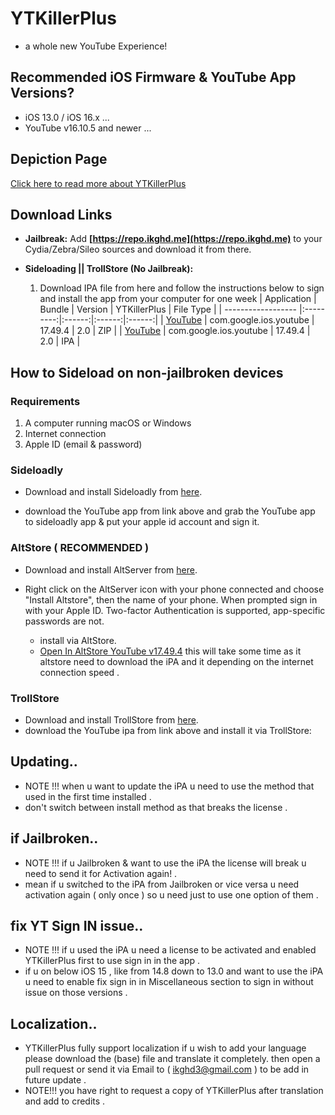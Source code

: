 # YTKillerPlus
* a whole new YouTube Experience!

## Recommended iOS Firmware & YouTube App Versions?
* iOS 13.0 / iOS 16.x ...
* YouTube v16.10.5 and newer ...


## Depiction Page
[Click here to read more about YTKillerPlus](https://repo.ikghd.me/depictions/?p=me.ikghd.ytkplus)

## Download Links

* **Jailbreak:** Add __[https://repo.ikghd.me](https://repo.ikghd.me)__ to your Cydia/Zebra/Sileo sources and download it from there.
* **Sideloading || TrollStore (No Jailbreak):**

    1. Download IPA file from here and follow the instructions below to sign and install the app from your computer for one week
        | Application | Bundle | Version | YTKillerPlus | File Type |
        | ------------------ |:---------:|:------:|:------:|:------:|
        | [YouTube](https://ikghd.site/iPA/YTKillerPlus_v17.49.4.ipa) | com.google.ios.youtube | 17.49.4 | 2.0 | ZIP |
        | [YouTube](https://ikghd.site/iPA/YTKillerPlus_v17.49.4.ipa) | com.google.ios.youtube | 17.49.4 | 2.0 | IPA |


## How to Sideload on non-jailbroken devices
### Requirements
1. A computer running macOS or Windows
2. Internet connection
3. Apple ID (email & password)


### Sideloadly
* Download and install Sideloadly from [here](https://sideloadly.io).

* download the YouTube app from link above and grab the YouTube app to sideloadly app & put your apple id account and sign it.


### AltStore  ( RECOMMENDED )
* Download and install AltServer from [here](https://altstore.io).

* Right click on the AltServer icon with your phone connected and choose "Install Altstore", then the name of your phone. When prompted sign in with your Apple ID. Two-factor Authentication is supported, app-specific passwords are not.

    * install via AltStore.
    * [Open In AltStore YouTube v17.49.4](https://tinyurl.com/jxdta452) this will take some time as it altstore need to download the iPA and it depending on the internet connection speed .


### TrollStore
* Download and install TrollStore from [here](https://github.com/opa334/TrollStore).
* download the YouTube ipa from link above and install it via TrollStore:


## Updating..
* NOTE !!! when u want to update the iPA u need to use the method that used in the first time installed .
* don't switch between install method as that breaks the license .


## if Jailbroken..
* NOTE !!! if u Jailbroken & want to use the iPA the license will break u need to send it for Activation again! .
* mean if u switched to the iPA from Jailbroken or vice versa u need activation again ( only once ) so u need just to use one option of them .


## fix YT Sign IN issue..
* NOTE !!! if u used the iPA u need a license to be activated and enabled YTKillerPlus first to use sign in in the app .
* if u on below iOS 15 , like from 14.8 down to 13.0 and want to use the iPA u need to enable fix sign in in Miscellaneous section to sign in without issue on those versions .


## Localization..
* YTKillerPlus fully support localization if u wish to add your language please download the (base) file and translate it completely. then open a pull request or send it via Email to ( ikghd3@gmail.com ) to be add in future update .
* NOTE!!! you have right to request a copy of YTKillerPlus after translation and add to credits .
